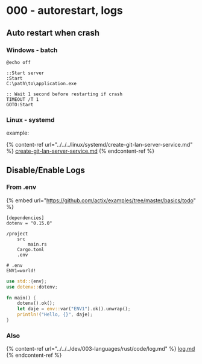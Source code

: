 # 000 - autorestart, logs

## Auto restart when crash

### Windows - batch

```batch
@echo off

::Start server
:Start 
C:\path\to\application.exe

:: Wait 1 second before restarting if crash
TIMEOUT /T 1
GOTO:Start
```

### Linux - systemd

example:

{% content-ref url="../../../linux/systemd/create-git-lan-server-service.md" %}
[create-git-lan-server-service.md](../../../linux/systemd/create-git-lan-server-service.md)
{% endcontent-ref %}

## Disable/Enable Logs

### From .env

{% embed url="https://github.com/actix/examples/tree/master/basics/todo" %}

```
[dependencies]
dotenv = "0.15.0"
```

```
/project
    src
        main.rs
    Cargo.toml
    .env
```

```
# .env
ENV1=world!
```

```rust
use std::{env};
use dotenv::dotenv;

fn main() {
    dotenv().ok();
    let daje = env::var("ENV1").ok().unwrap();
    println!("Hello, {}", daje);
}
```

### Also

{% content-ref url="../../../dev/003-languages/rust/code/log.md" %}
[log.md](../../../dev/003-languages/rust/code/log.md)
{% endcontent-ref %}
